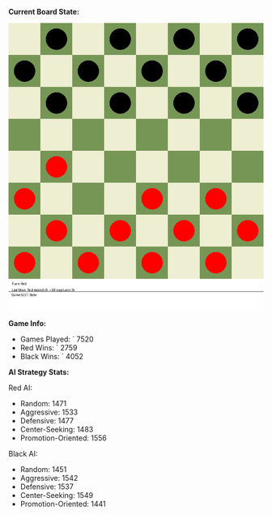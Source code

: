 
**Current Board State:**  
<!-- START_GIF -->
![Checkers Game](./checkers_game.gif)
<!-- END_GIF -->

**Game Info:**  
- Games Played: `<!-- GAMES_PLAYED --> 7520
- Red Wins: `<!-- RED_WINS --> 2759
- Black Wins: `<!-- BLACK_WINS --> 4052

<!-- AI_STATS -->
**AI Strategy Stats:**

Red AI:
- Random: 1471
- Aggressive: 1533
- Defensive: 1477
- Center-Seeking: 1483
- Promotion-Oriented: 1556

Black AI:
- Random: 1451
- Aggressive: 1542
- Defensive: 1537
- Center-Seeking: 1549
- Promotion-Oriented: 1441
